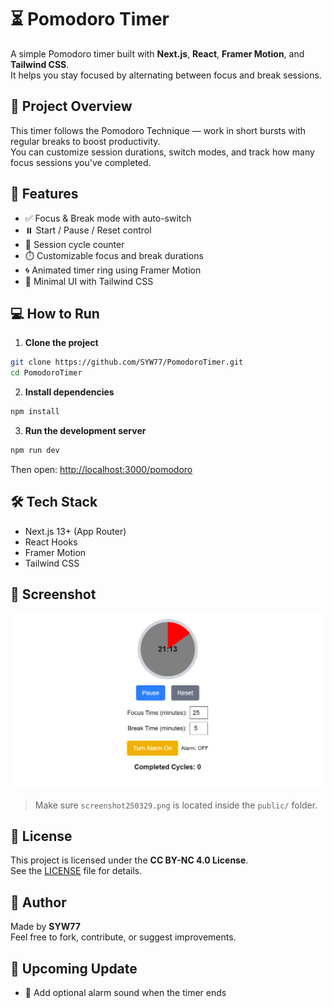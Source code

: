 # ⏳ Pomodoro Timer

A simple Pomodoro timer built with **Next.js**, **React**, **Framer Motion**, and **Tailwind CSS**.  
It helps you stay focused by alternating between focus and break sessions.

## 📝 Project Overview

This timer follows the Pomodoro Technique — work in short bursts with regular breaks to boost productivity.  
You can customize session durations, switch modes, and track how many focus sessions you've completed.

## 🚀 Features

- ✅ Focus & Break mode with auto-switch  
- ⏸️ Start / Pause / Reset control  
- 🔁 Session cycle counter  
- ⏱️ Customizable focus and break durations  
- 🌀 Animated timer ring using Framer Motion  
- 🎨 Minimal UI with Tailwind CSS  

## 💻 How to Run

1. **Clone the project**  
```bash  
git clone https://github.com/SYW77/PomodoroTimer.git  
cd PomodoroTimer  
```  

2. **Install dependencies**  
```bash  
npm install  
```  

3. **Run the development server**  
```bash  
npm run dev  
```  

Then open: [http://localhost:3000/pomodoro](http://localhost:3000/pomodoro)  

## 🛠️ Tech Stack

- Next.js 13+ (App Router)  
- React Hooks  
- Framer Motion  
- Tailwind CSS  

## 📸 Screenshot

![Pomodoro Timer Screenshot](public/screenshot250329.png)  
> Make sure `screenshot250329.png` is located inside the `public/` folder.

## 📄 License

This project is licensed under the **CC BY-NC 4.0 License**.  
See the [LICENSE](./LICENSE) file for details.

## 👤 Author

Made by **SYW77**  
Feel free to fork, contribute, or suggest improvements.

## 📌 Upcoming Update

- 🔔 Add optional alarm sound when the timer ends
